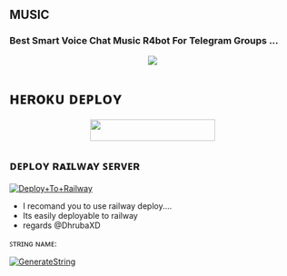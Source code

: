 ## MUSIC 

### Best Smart Voice Chat Music R4bot For Telegram Groups ...


<p align="center"><a href="https://t.me/DhrubaXD"><img src="https://telegra.ph/file/8c3abf591121615cdef42.jpg"></a></p>


# ʜᴇʀoᴋᴜ ᴅᴇᴘʟᴏʏ
<p align="center"><a href="https://heroku.com/deploy?template=https://github.com/LEGENDARY-OS/MUSIC-BOT"> <img src="https://img.shields.io/badge/Deploy%20To%20Heroku-grey?style=for-the-badge&logo=heroku" width="220" height="38.45"/></a></p>



## ᴅᴇᴘʟᴏʏ ʀᴀɪʟᴡᴀʏ ꜱᴇʀᴠᴇʀ </h4>

[![Deploy+To+Railway](https://railway.app/button.svg)](https://railway.app/new/template?template=https://github.com/Abdulrahmman8894/MUSIC-BOT-BOT&envs=SESSION_NAME,BOT_TOKEN,BOT_NAME,API_ID,API_HASH,SUDO_USERS,DURATION_LIMIT,MASTER_USERNAME)

- I recomand you to use railway deploy....
- Its easily deployable to railway
- regards @DhrubaXD


ꜱᴛʀɪɴɢ ɴᴀᴍᴇ:

[![GenerateString](https://img.shields.io/badge/repl.it-generateString-brown)](https://replit.com/@HEXOROP/eSportMusic)

